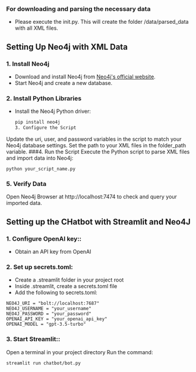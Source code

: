 ### **For downloading and parsing the necessary data**
- Please execute the init.py.
This will create the folder /data/parsed_data with all XML files.

## **Setting Up Neo4j with XML Data**

### **1. Install Neo4j**
- Download and install Neo4j from [Neo4j's official website](https://neo4j.com/download/).
- Start Neo4j and create a new database.

### **2. Install Python Libraries**
- Install the Neo4j Python driver:
  ```bash
  pip install neo4j
  3. Configure the Script
  ```
Update the uri, user, and password variables in the script to match your Neo4j database settings.
Set the path to your XML files in the folder_path variable.
###4. Run the Script
Execute the Python script to parse XML files and import data into Neo4j:
```
python your_script_name.py
```

### **5. Verify Data**
Open Neo4j Browser at http://localhost:7474 to check and query your imported data.

## **Setting up the CHatbot with Streamlit and Neo4J**

### **1. Configure OpenAI key::**

- Obtain an API key from OpenAI


### **2. Set up secrets.toml:**
- Create a .streamlit folder in your project root
- Inside .streamlit, create a secrets.toml file
- Add the following to secrets.toml:
```
NEO4J_URI = "bolt://localhost:7687"
NEO4J_USERNAME = "your_username"
NEO4J_PASSWORD = "your_password"
OPENAI_API_KEY = "your_openai_api_key"
OPENAI_MODEL = "gpt-3.5-turbo"
```


### **3. Start Streamlit::**


Open a terminal in your project directory
Run the command:
```
streamlit run chatbot/bot.py
```








